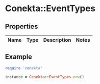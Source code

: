 # Conekta::EventTypes

## Properties

| Name | Type | Description | Notes |
| ---- | ---- | ----------- | ----- |

## Example

```ruby
require 'conekta'

instance = Conekta::EventTypes.new()
```

